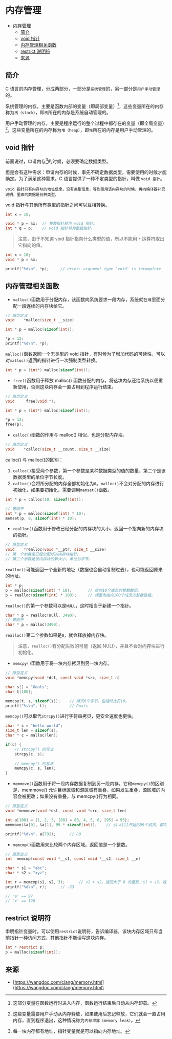 # 内存管理
- [内存管理](#内存管理)
  - [简介](#简介)
  - [void 指针](#void-指针)
  - [内存管理相关函数](#内存管理相关函数)
  - [restrict 说明符](#restrict-说明符)
  - [来源](#来源)

## 简介
C 语言的内存管理，分成两部分，一部分是`系统管理`的，另一部分是`用户手动管理`的。

系统管理的内存，主要是函数内部的变量（即局部变量）[^1]，这些变量所在的内存称为`栈（stack）`，即`栈`所在的内存是系统自动管理的。

[^1]: 这部分变量在函数运行时进入内存，函数运行结束后自动从内存卸载。

用户手动管理的内存，主要是程序运行的整个过程中都存在的变量（即全局变量）[^2]，这些变量所在的内存称为`堆（heap）`，即`堆`所在的内存是用户手动管理的。

[^2]: 这些变量需要用户手动从内存释放，如果使用后忘记释放，它们就会一直占用内存，直到程序退出，这种情况称为`内存泄露（memory leak）`。

## void 指针
前面说过，申请内存[^3]的时候，必须要确定数据类型。
[^3]: 每一块内存都有地址，指针变量就是可以指向内存地址。

但是会有这种需求：申请内存的时候，事先不确定数据类型，需要使用的时候才能确定。为了满足这种需求，C 语言提供了一种不定类型的指针，叫做 `void 指针`。
```text
void 指针只有内存块的地址信息，没有类型信息，等到使用该内存块的时候，再向编译器补充说明，里面的数据是何种类型。
```
void 指针与其他所有类型的指针之间可以互相转换。
```c
int x = 10;

void * p = &x;  // 整数指针转为 void 指针。
int * q = p;    // void 指针转为整数指针。
```
> 注意，由于不知道 void 指针指向什么类型的值，所以不能用 `*` 运算符取出它指向的值。
```c
int x = 10;
void * p = &x;

printf("%d\n", *p);     // error: argument type 'void' is incomplete
```

## 内存管理相关函数
* `malloc()`函数用于分配内存，该函数向系统要求一段内存，系统就在`堆`里面分配一段连续的内存块给它。
```c
// 原型定义
void	*malloc(size_t __size) 
```
```c
int * p = malloc(sizeof(int));

*p = 12;
printf("%d\n", *p);
```
`malloc()`函数返回一个无类型的 void 指针，有时候为了增加代码的可读性，可以对`malloc()`返回的指针进行一次强制类型转换。
```c
int * p = (int*) malloc(sizeof(int));
```

* `free()`函数用于释放 malloc() 函数分配的内存，将这块内存还给系统以便重新使用，否则这块内存会一直占用到程序运行结束。
```c
// 原型定义
void	 free(void *);
```
```c
int * p = (int*) malloc(sizeof(int));

*p = 12;
free(p);
```

* `calloc()`函数的作用与 malloc() 相似，也是分配内存块。
```c
// 原型定义
void	*calloc(size_t __count, size_t __size)
```
calloc() 与 malloc()的区别：
1. `calloc()`接受两个参数，第一个参数是某种数据类型的值的数量，第二个是该数据类型的单位字节长度。
2. `calloc()`会将所分配的内存全部初始化为`0`。`malloc()`不会对分配的内存进行初始化，如果要初始化，需要调用`memset()`函数。
```c
int * p = calloc(10, sizeof(int));

// 等同于
int * p = malloc(sizeof(int) * 10);
memset(p, 0, sizeof(int) * 10);
```

* `realloc()`函数用于修改已经分配的内存块的大小，返回一个指向新的内存块的指针。
```c
// 原型定义
void	*realloc(void *__ptr, size_t __size)
// 第一个参数是已经分配好的内存块指针。
// 第二个参数是该内存块的新大小，单位为字节。
```

`realloc()`可能返回一个全新的地址（数据也会自动复制过去），也可能返回原来的地址。
```c
int * p;
p = malloc(sizeof(int) * 10);       // 指向10个成员的整数数组。
p = realloc(sizeof(int) * 100);     // 调整为指向100个成员的整数数组。
```

`realloc()`的第一个参数可以是`NULL`，这时相当于新建一个指针。
```c
char * p = realloc(null, 3490);
// 等同于
char * p = malloc(3490);
```
`realloc()`第二个参数如果是`0`，就会释放掉内存块。
> 注意，`realloc()`有分配失败的可能（返回 NULl），并且不会对内存块进行初始化。

* `memcpy()`函数用于将一块内存拷贝到另一块内存。
```c
// 原型定义
void *memcpy(void *dst, const void *src, size_t n)
```
```c
char s[] = "Goats";
char t[100];

memcpy(t, s, sizeof(s));    // 拷贝6个字节，包括终止符\0。
printf("%s\n", t);          // Goats
```
`memcpy()`可以取代`strcpy()`进行字符串拷贝，更安全速度也更快。
```c
char * s = "hello world";
size_t len = sizeof(s);
char * c = malloc(len);

if(c) {
    // strcpy() 的写法
    strcpy(c, s);
    
    // memcpy() 的写法
    memcpy(c, s, len);
}
```

* `memmove()`函数用于将一段内存数据复制到另一段内存。它和`memcpy()`的区别是，memmove() 允许目标区域和源区域有重叠，如果发生重叠，源区域的内容会被更改；如果没有重叠，与 memcpy()行为相同。
```c
// 原型定义
void *memmove(void *dst, const void *src, size_t len)
```
```c
int a[100] = {1, 2, 3, [80] = 80, 4, 5, 6, [95] = 95};
memmove(&a[0], &a[1], 99 * sizeof(int));    // 从 a[1]开始的99个成员，都向前移动一个位置。

printf("%d\n", a[79]);      // 80
```

* `memcmp()`函数用来比较两个内存区域。返回值是一个整数。
```c
// 原型定义
int	 memcmp(const void *__s1, const void *__s2, size_t __n)
```
```c
char * s1 = "abc";
char * s2 = "xyz";

int r = memcmp(s1, s2, 3);      // s1 > s2，返回大于 0 的整数；s1 < s2，返回小于 0 的整数。
printf("%d\n", r);      // -23

// 'a' == 97
// 'x' == 120
```


## restrict 说明符
申明指针变量时，可以使用`restrict`说明符，告诉编译器，该块内存区域只有当前指针一种访问方式，其他指针不能读写这块内存。
```c
int * restrict p;
p = malloc(sizeof(int));
```

## 来源
* [https://wangdoc.com/clang/memory.html](https://wangdoc.com/clang/memory.html)
